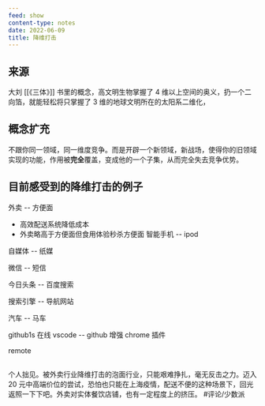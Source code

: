 ```yaml
---
feed: show
content-type: notes
date: 2022-06-09
title: 降维打击
---
```


## 来源

大刘 [[《三体》]] 书里的概念，高文明生物掌握了 4 维以上空间的奥义，扔一个二向箔，就能轻松将只掌握了 3 维的地球文明所在的太阳系二维化，

## 概念扩充

不跟你同一领域，同一维度竞争。而是开辟一个新领域，新战场，使得你的旧领域实现的功能，作用被**完全**覆盖，变成他的一个子集，从而完全失去竞争优势。

## 目前感受到的降维打击的例子

外卖 -- 方便面
- 高效配送系统降低成本
- 外卖略高于方便面但食用体验秒杀方便面
智能手机 -- ipod

自媒体 -- 纸媒

微信 -- 短信

今日头条 -- 百度搜索

搜索引擎 -- 导航网站

汽车 -- 马车

github1s 在线 vscode -- github 增强 chrome 插件

remote

##
个人拙见。被外卖行业降维打击的泡面行业，只能艰难挣扎，毫无反击之力。迈入 20 元中高端价位的尝试，恐怕也只能在上海疫情，配送不便的这种场景下，回光返照一下下吧。外卖对实体餐饮店铺，也有一定程度上的挤压。 #评论/少数派
